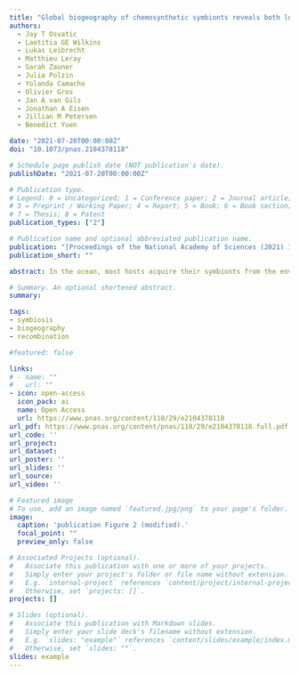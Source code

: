 ```yaml
---
title: "Global biogeography of chemosynthetic symbionts reveals both localized and globally distributed symbiont groups"
authors:
  - Jay T Osvatic
  - Laetitia GE Wilkins
  - Lukas Leibrecht
  - Matthieu Leray
  - Sarah Zauner
  - Julia Polzin
  - Yolanda Camacho
  - Olivier Gros
  - Jan A van Gils
  - Jonathan A Eisen
  - Jillian M Petersen
  - Benedict Yuen

date: "2021-07-20T00:00:00Z"
doi: "10.1073/pnas.2104378118"

# Schedule page publish date (NOT publication's date).
publishDate: "2021-07-20T00:00:00Z"

# Publication type.
# Legend: 0 = Uncategorized; 1 = Conference paper; 2 = Journal article;
# 3 = Preprint / Working Paper; 4 = Report; 5 = Book; 6 = Book section;
# 7 = Thesis; 8 = Patent
publication_types: ["2"]

# Publication name and optional abbreviated publication name.
publication: "[Proceedings of the National Academy of Sciences (2021) 118(29) e2104378118](https://doi.org/10.1073/pnas.2104378118)"
publication_short: ""

abstract: In the ocean, most hosts acquire their symbionts from the environment. Due to the immense spatial scales involved, our understanding of the biogeography of hosts and symbionts in marine systems is patchy, although this knowledge is essential for understanding fundamental aspects of symbiosis such as host–symbiont specificity and evolution. Lucinidae is the most species-rich and widely distributed family of marine bivalves hosting autotrophic bacterial endosymbionts. Previous molecular surveys identified location-specific symbiont types that “promiscuously” form associations with multiple divergent cooccurring host species. This flexibility of host–microbe pairings is thought to underpin their global success, as it allows hosts to form associations with locally adapted symbionts. We used metagenomics to investigate the biodiversity, functional variability, and genetic exchange among the endosymbionts of 12 lucinid host species from across the globe. We report a cosmopolitan symbiont species, Candidatus Thiodiazotropha taylori, associated with multiple lucinid host species. Ca. T. taylori has achieved more success at dispersal and establishing symbioses with lucinids than any other symbiont described thus far. This discovery challenges our understanding of symbiont dispersal and location-specific colonization and suggests both symbiont and host flexibility underpin the ecological and evolutionary success of the lucinid symbiosis.

# Summary. An optional shortened abstract.
summary:

tags:
- symbiosis
- biogeography
- recombination

#featured: false

links:
# - name: ""
#   url: ""
- icon: open-access
  icon_pack: ai
  name: Open Access
  url: https://www.pnas.org/content/118/29/e2104378118
url_pdf: https://www.pnas.org/content/pnas/118/29/e2104378118.full.pdf
url_code: ''
url_project:
url_dataset:
url_poster: ''
url_slides: ''
url_source:
url_video: ''

# Featured image
# To use, add an image named `featured.jpg/png` to your page's folder.
image:
  caption: 'publication Figure 2 (modified).'
  focal_point: ""
  preview_only: false

# Associated Projects (optional).
#   Associate this publication with one or more of your projects.
#   Simply enter your project's folder or file name without extension.
#   E.g. `internal-project` references `content/project/internal-project/index.md`.
#   Otherwise, set `projects: []`.
projects: []

# Slides (optional).
#   Associate this publication with Markdown slides.
#   Simply enter your slide deck's filename without extension.
#   E.g. `slides: "example"` references `content/slides/example/index.md`.
#   Otherwise, set `slides: ""`.
slides: example
---
```


<script type='text/javascript' src='https://d1bxh8uas1mnw7.cloudfront.net/assets/embed.js'></script>

<span data-badge-type="medium-donut" data-doi="10.1073/pnas.2104378118" data-condensed="true" data-hide-no-mentions="true" class="altmetric-embed"></span> <span class="__dimensions_badge_embed__" data-doi="10.1073/pnas.2104378118" data-hide-zero-citations="false" data-legend="hover-right"></span><script async src="https://badge.dimensions.ai/badge.js" charset="utf-8"></script>

<br/>
